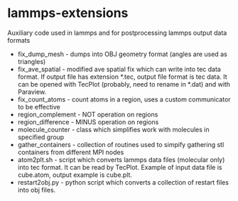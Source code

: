 lammps-extensions
=================
Auxiliary code used in lammps and for postprocessing lammps output data formats

* fix_dump_mesh - dumps into OBJ geometry format (angles are used as triangles)
* fix_ave_spatial - modified ave spatial fix which can write into tec data format. If output file has extension *.tec, 
output file format is tec data. It can be opened with TecPlot (probably, need to rename in *.dat) and with Paraview.
* fix_count_atoms - count atoms in a region, uses a custom communicator to be effective
* region_complement - NOT operation on regions
* region_difference - MINUS operation on regions
* molecule_counter - class which simplifies work with molecules in specified group
* gather_containers - collection of routines used to simpify gathering stl containers from different MPI nodes
* atom2plt.sh - script which converts lammps data files (molecular only) into tec format. It can be read by TecPlot.
Example of input data file is cube.atom, output example is cube.plt.
* restart2obj.py - python script which converts a collection of restart files into obj files.

